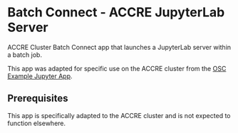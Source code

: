 # Batch Connect - ACCRE JupyterLab Server

ACCRE Cluster Batch Connect app that launches a JupyterLab server within a
batch job.

This app was adapted for specific use on the ACCRE cluster from the
[OSC Example Jupyter App](https://github.com/OSC/bc_example_jupyter).

## Prerequisites

This app is specifically adapted to the ACCRE cluster and is not expected to
function elsewhere.
